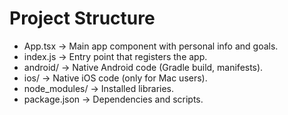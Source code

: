 # Project Structure

- App.tsx → Main app component with personal info and goals.
- index.js → Entry point that registers the app.
- android/ → Native Android code (Gradle build, manifests).
- ios/ → Native iOS code (only for Mac users).
- node_modules/ → Installed libraries.
- package.json → Dependencies and scripts.